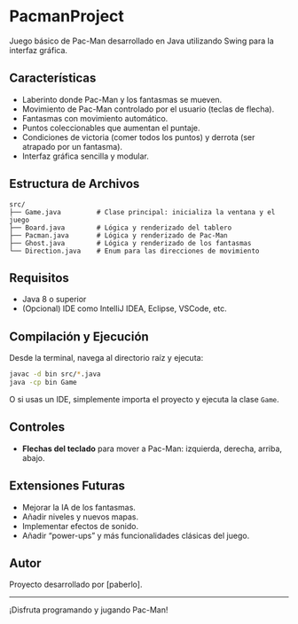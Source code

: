 # PacmanProject

Juego básico de Pac-Man desarrollado en Java utilizando Swing para la interfaz gráfica.

## Características

- Laberinto donde Pac-Man y los fantasmas se mueven.
- Movimiento de Pac-Man controlado por el usuario (teclas de flecha).
- Fantasmas con movimiento automático.
- Puntos coleccionables que aumentan el puntaje.
- Condiciones de victoria (comer todos los puntos) y derrota (ser atrapado por un fantasma).
- Interfaz gráfica sencilla y modular.

## Estructura de Archivos

```
src/
├── Game.java         # Clase principal: inicializa la ventana y el juego
├── Board.java        # Lógica y renderizado del tablero
├── Pacman.java       # Lógica y renderizado de Pac-Man
├── Ghost.java        # Lógica y renderizado de los fantasmas
└── Direction.java    # Enum para las direcciones de movimiento
```

## Requisitos

- Java 8 o superior
- (Opcional) IDE como IntelliJ IDEA, Eclipse, VSCode, etc.

## Compilación y Ejecución

Desde la terminal, navega al directorio raíz y ejecuta:

```bash
javac -d bin src/*.java
java -cp bin Game
```

O si usas un IDE, simplemente importa el proyecto y ejecuta la clase `Game`.

## Controles

- **Flechas del teclado** para mover a Pac-Man: izquierda, derecha, arriba, abajo.

## Extensiones Futuras

- Mejorar la IA de los fantasmas.
- Añadir niveles y nuevos mapas.
- Implementar efectos de sonido.
- Añadir “power-ups” y más funcionalidades clásicas del juego.

## Autor

Proyecto desarrollado por [paberlo].

---

¡Disfruta programando y jugando Pac-Man!